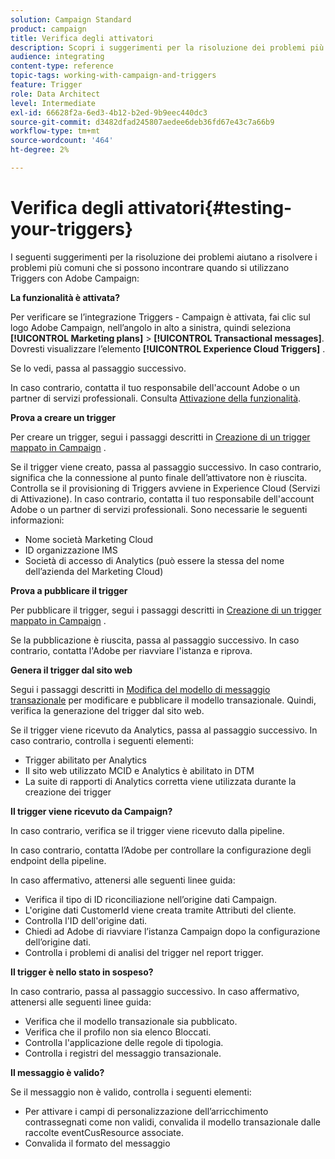 ```yaml
---
solution: Campaign Standard
product: campaign
title: Verifica degli attivatori
description: Scopri i suggerimenti per la risoluzione dei problemi più comuni che potresti incontrare durante l’utilizzo di Triggers con Adobe Campaign.
audience: integrating
content-type: reference
topic-tags: working-with-campaign-and-triggers
feature: Trigger
role: Data Architect
level: Intermediate
exl-id: 66628f2a-6ed3-4b12-b2ed-9b9eec440dc3
source-git-commit: d3482dfad245807aedee6deb36fd67e43c7a66b9
workflow-type: tm+mt
source-wordcount: '464'
ht-degree: 2%

---
```


# Verifica degli attivatori{#testing-your-triggers}

I seguenti suggerimenti per la risoluzione dei problemi aiutano a risolvere i problemi più comuni che si possono incontrare quando si utilizzano Triggers con Adobe Campaign:

**La funzionalità è attivata?**

Per verificare se l’integrazione Triggers - Campaign è attivata, fai clic sul logo Adobe Campaign, nell’angolo in alto a sinistra, quindi seleziona **[!UICONTROL Marketing plans]** > **[!UICONTROL Transactional messages]**. Dovresti visualizzare l’elemento **[!UICONTROL Experience Cloud Triggers]** .

Se lo vedi, passa al passaggio successivo.

In caso contrario, contatta il tuo responsabile dell&#39;account Adobe o un partner di servizi professionali. Consulta [Attivazione della funzionalità](../../integrating/using/configuring-triggers-in-experience-cloud.md#activating-the-functionality).

**Prova a creare un trigger**

Per creare un trigger, segui i passaggi descritti in [Creazione di un trigger mappato in Campaign](../../integrating/using/using-triggers-in-campaign.md#creating-a-mapped-trigger-in-campaign) .

Se il trigger viene creato, passa al passaggio successivo. In caso contrario, significa che la connessione al punto finale dell’attivatore non è riuscita. Controlla se il provisioning di Triggers avviene in Experience Cloud (Servizi di Attivazione). In caso contrario, contatta il tuo responsabile dell&#39;account Adobe o un partner di servizi professionali. Sono necessarie le seguenti informazioni:

* Nome società Marketing Cloud
* ID organizzazione IMS
* Società di accesso di Analytics (può essere la stessa del nome dell’azienda del Marketing Cloud)

**Prova a pubblicare il trigger**

Per pubblicare il trigger, segui i passaggi descritti in [Creazione di un trigger mappato in Campaign](../../integrating/using/using-triggers-in-campaign.md#creating-a-mapped-trigger-in-campaign) .

Se la pubblicazione è riuscita, passa al passaggio successivo. In caso contrario, contatta l&#39;Adobe per riavviare l&#39;istanza e riprova.

**Genera il trigger dal sito web**

Segui i passaggi descritti in [Modifica del modello di messaggio transazionale](../../integrating/using/using-triggers-in-campaign.md#editing-the-transactional-message-template) per modificare e pubblicare il modello transazionale. Quindi, verifica la generazione del trigger dal sito web.

Se il trigger viene ricevuto da Analytics, passa al passaggio successivo. In caso contrario, controlla i seguenti elementi:

* Trigger abilitato per Analytics
* Il sito web utilizzato MCID e Analytics è abilitato in DTM
* La suite di rapporti di Analytics corretta viene utilizzata durante la creazione dei trigger

**Il trigger viene ricevuto da Campaign?**

In caso contrario, verifica se il trigger viene ricevuto dalla pipeline.

In caso contrario, contatta l’Adobe per controllare la configurazione degli endpoint della pipeline.

In caso affermativo, attenersi alle seguenti linee guida:

* Verifica il tipo di ID riconciliazione nell’origine dati Campaign.
* L&#39;origine dati CustomerId viene creata tramite Attributi del cliente.
* Controlla l&#39;ID dell&#39;origine dati.
* Chiedi ad Adobe di riavviare l’istanza Campaign dopo la configurazione dell’origine dati.
* Controlla i problemi di analisi del trigger nel report trigger.

**Il trigger è nello stato in sospeso?**

In caso contrario, passa al passaggio successivo. In caso affermativo, attenersi alle seguenti linee guida:

* Verifica che il modello transazionale sia pubblicato.
* Verifica che il profilo non sia elenco Bloccati.
* Controlla l&#39;applicazione delle regole di tipologia.
* Controlla i registri del messaggio transazionale.

**Il messaggio è valido?**

Se il messaggio non è valido, controlla i seguenti elementi:

* Per attivare i campi di personalizzazione dell’arricchimento contrassegnati come non validi, convalida il modello transazionale dalle raccolte eventCusResource associate.
* Convalida il formato del messaggio
